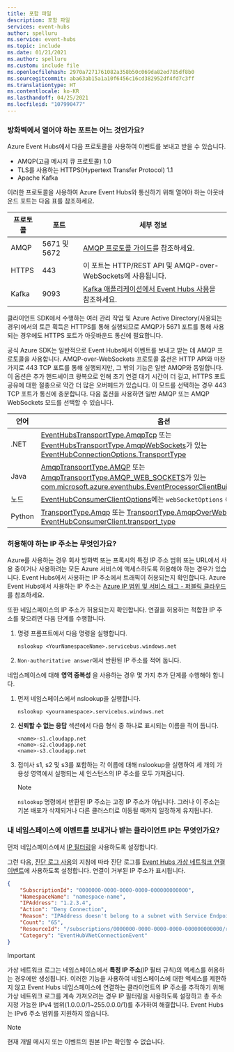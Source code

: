 ```yaml
---
title: 포함 파일
description: 포함 파일
services: event-hubs
author: spelluru
ms.service: event-hubs
ms.topic: include
ms.date: 01/21/2021
ms.author: spelluru
ms.custom: include file
ms.openlocfilehash: 2970a7271761082a358b50c069da82ed785df8b0
ms.sourcegitcommit: aba63ab15a1a10f6456c16cd382952df4fd7c3ff
ms.translationtype: HT
ms.contentlocale: ko-KR
ms.lasthandoff: 04/25/2021
ms.locfileid: "107990477"
---
```

### <a name="what-ports-do-i-need-to-open-on-the-firewall"></a>방화벽에서 열어야 하는 포트는 어느 것인가요? 
Azure Event Hubs에서 다음 프로토콜을 사용하여 이벤트를 보내고 받을 수 있습니다.

- AMQP(고급 메시지 큐 프로토콜) 1.0
- TLS를 사용하는 HTTPS(Hypertext Transfer Protocol) 1.1
- Apache Kafka

이러한 프로토콜을 사용하여 Azure Event Hubs와 통신하기 위해 열어야 하는 아웃바운드 포트는 다음 표를 참조하세요. 

| 프로토콜 | 포트 | 세부 정보 | 
| -------- | ----- | ------- | 
| AMQP | 5671 및 5672 | [AMQP 프로토콜 가이드](../articles/service-bus-messaging/service-bus-amqp-protocol-guide.md)를 참조하세요. | 
| HTTPS | 443 | 이 포트는 HTTP/REST API 및 AMQP-over-WebSockets에 사용됩니다. |
| Kafka | 9093 | [Kafka 애플리케이션에서 Event Hubs 사용](../articles/event-hubs/event-hubs-for-kafka-ecosystem-overview.md)을 참조하세요.

클라이언트 SDK에서 수행하는 여러 관리 작업 및 Azure Active Directory(사용되는 경우)에서의 토큰 획득은 HTTPS를 통해 실행되므로 AMQP가 5671 포트를 통해 사용되는 경우에도 HTTPS 포트가 아웃바운드 통신에 필요합니다. 

공식 Azure SDK는 일반적으로 Event Hubs에서 이벤트를 보내고 받는 데 AMQP 프로토콜을 사용합니다. AMQP-over-WebSockets 프로토콜 옵션은 HTTP API와 마찬가지로 443 TCP 포트를 통해 실행되지만, 그 밖의 기능은 일반 AMQP와 동일합니다. 이 옵션은 추가 핸드셰이크 왕복으로 인해 초기 연결 대기 시간이 더 길고, HTTPS 포트 공유에 대한 절충으로 약간 더 많은 오버헤드가 있습니다. 이 모드를 선택하는 경우 443 TCP 포트가 통신에 충분합니다. 다음 옵션을 사용하면 일반 AMQP 또는 AMQP WebSockets 모드를 선택할 수 있습니다.

| 언어 | 옵션   |
| -------- | ----- |
| .NET     | [EventHubsTransportType.AmqpTcp](/dotnet/api/azure.messaging.eventhubs.eventhubstransporttype) 또는 [EventHubsTransportType.AmqpWebSockets](/dotnet/api/azure.messaging.eventhubs.eventhubstransporttype)가 있는 [EventHubConnectionOptions.TransportType](/dotnet/api/azure.messaging.eventhubs.eventhubconnectionoptions.transporttype) |
| Java     | [AmqpTransportType.AMQP](/java/api/com.azure.core.amqp.amqptransporttype) 또는 [AmqpTransportType.AMQP_WEB_SOCKETS](/java/api/com.azure.core.amqp.amqptransporttype)가 있는 [com.microsoft.azure.eventhubs.EventProcessorClientBuilder.transporttype](https://github.com/Azure/azure-sdk-for-java/blob/master/sdk/eventhubs/azure-messaging-eventhubs/src/main/java/com/azure/messaging/eventhubs/EventProcessorClientBuilder.java) |
| 노드  | [EventHubConsumerClientOptions](/javascript/api/@azure/event-hubs/eventhubconsumerclientoptions)에는 `webSocketOptions` 속성이 있습니다. |
| Python | [TransportType.Amqp](/python/api/azure-eventhub/azure.eventhub.transporttype) 또는 [TransportType.AmqpOverWebSocket](/python/api/azure-eventhub/azure.eventhub.transporttype)이 있는 [EventHubConsumerClient.transport_type](/python/api/azure-eventhub/azure.eventhub.eventhubconsumerclient) |

### <a name="what-ip-addresses-do-i-need-to-allow"></a>허용해야 하는 IP 주소는 무엇인가요?
Azure를 사용하는 경우 회사 방화벽 또는 프록시의 특정 IP 주소 범위 또는 URL에서 사용 중이거나 사용하려는 모든 Azure 서비스에 액세스하도록 허용해야 하는 경우가 있습니다. Event Hubs에서 사용하는 IP 주소에서 트래픽이 허용되는지 확인합니다. Azure Event Hubs에서 사용하는 IP 주소는 [Azure IP 범위 및 서비스 태그 - 퍼블릭 클라우드](https://www.microsoft.com/download/details.aspx?id=56519)를 참조하세요.

또한 네임스페이스의 IP 주소가 허용되는지 확인합니다. 연결을 허용하는 적합한 IP 주소를 찾으려면 다음 단계를 수행합니다.

1. 명령 프롬프트에서 다음 명령을 실행합니다. 

    ```
    nslookup <YourNamespaceName>.servicebus.windows.net
    ```
2. `Non-authoritative answer`에서 반환된 IP 주소를 적어 둡니다. 

네임스페이스에 대해 **영역 중복성** 을 사용하는 경우 몇 가지 추가 단계를 수행해야 합니다. 

1. 먼저 네임스페이스에서 nslookup을 실행합니다.

    ```
    nslookup <yournamespace>.servicebus.windows.net
    ```
2. **신뢰할 수 없는 응답** 섹션에서 다음 형식 중 하나로 표시되는 이름을 적어 둡니다. 

    ```
    <name>-s1.cloudapp.net
    <name>-s2.cloudapp.net
    <name>-s3.cloudapp.net
    ```
3. 접미사 s1, s2 및 s3를 포함하는 각 이름에 대해 nslookup을 실행하여 세 개의 가용성 영역에서 실행되는 세 인스턴스의 IP 주소를 모두 가져옵니다. 

    > [!NOTE]
    > `nslookup` 명령에서 반환된 IP 주소는 고정 IP 주소가 아닙니다. 그러나 이 주소는 기본 배포가 삭제되거나 다른 클러스터로 이동될 때까지 일정하게 유지됩니다.

### <a name="what-client-ips-are-sending-events-to-or-receiving-events-from-my-namespace"></a>내 네임스페이스에 이벤트를 보내거나 받는 클라이언트 IP는 무엇인가요?
먼저 네임스페이스에서 [IP 필터링](../articles/event-hubs/event-hubs-ip-filtering.md)을 사용하도록 설정합니다. 

그런 다음, [진단 로그 사용](../articles/event-hubs/event-hubs-diagnostic-logs.md#enable-diagnostic-logs)의 지침에 따라 진단 로그를 [Event Hubs 가상 네트워크 연결 이벤트](../articles/event-hubs/event-hubs-diagnostic-logs.md#event-hubs-virtual-network-connection-event-schema)에 사용하도록 설정합니다. 연결이 거부된 IP 주소가 표시됩니다.

```json
{
    "SubscriptionId": "0000000-0000-0000-0000-000000000000",
    "NamespaceName": "namespace-name",
    "IPAddress": "1.2.3.4",
    "Action": "Deny Connection",
    "Reason": "IPAddress doesn't belong to a subnet with Service Endpoint enabled.",
    "Count": "65",
    "ResourceId": "/subscriptions/0000000-0000-0000-0000-000000000000/resourcegroups/testrg/providers/microsoft.eventhub/namespaces/namespace-name",
    "Category": "EventHubVNetConnectionEvent"
}
```

> [!IMPORTANT]
> 가상 네트워크 로그는 네임스페이스에서 **특정 IP 주소**(IP 필터 규칙)의 액세스를 허용하는 경우에만 생성됩니다. 이러한 기능을 사용하여 네임스페이스에 대한 액세스를 제한하지 않고 Event Hubs 네임스페이스에 연결하는 클라이언트의 IP 주소를 추적하기 위해 가상 네트워크 로그를 계속 가져오려는 경우 IP 필터링을 사용하도록 설정하고 총 주소 지정 가능한 IPv4 범위(1.0.0.0/1~255.0.0.0/1)를 추가하여 해결합니다. Event Hubs는 IPv6 주소 범위를 지원하지 않습니다. 

> [!NOTE]
> 현재 개별 메시지 또는 이벤트의 원본 IP는 확인할 수 없습니다. 
